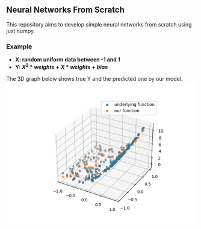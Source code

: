 ## Neural Networks From Scratch
This repository aims to develop simple neural networks from scratch using just numpy.
### Example
- **X: random uniform data between -1 and 1**
- **Y: $X^2 * weights + X * weights + bias$**

The 3D graph below shows true Y and the predicted one by our model.
![3D Plot](https://github.com/DenysMenfredy/neural-net-from-scratch/blob/main/src/plots/3dplot_neuralnet.png?raw=true "3D Plot")